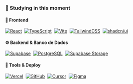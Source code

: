 ### 🧠 Studying in this moment

#### 🎨 **Frontend**
[![React](https://img.shields.io/badge/-React-0D1117?style=for-the-badge&logo=react)](https://react.dev/)&nbsp;
[![TypeScript](https://img.shields.io/badge/-TypeScript-0D1117?style=for-the-badge&logo=typescript)](https://www.typescriptlang.org/)&nbsp;
[![Vite](https://img.shields.io/badge/-Vite-0D1117?style=for-the-badge&logo=vite)](https://vitejs.dev/)&nbsp;
[![TailwindCSS](https://img.shields.io/badge/-TailwindCSS-0D1117?style=for-the-badge&logo=tailwindcss)](https://tailwindcss.com/)&nbsp;
[![shadcn/ui](https://img.shields.io/badge/-shadcn/ui-0D1117?style=for-the-badge&logo=shadcn)](https://ui.shadcn.com/)&nbsp;

#### ⚙️ **Backend & Banco de Dados**
[![Supabase](https://img.shields.io/badge/-Supabase-0D1117?style=for-the-badge&logo=supabase)](https://supabase.com/)&nbsp;
[![PostgreSQL](https://img.shields.io/badge/-PostgreSQL-0D1117?style=for-the-badge&logo=postgresql)](https://www.postgresql.org/)&nbsp;
[![Supabase Storage](https://img.shields.io/badge/-Supabase%20Storage-0D1117?style=for-the-badge&logo=supabase)](https://supabase.com/docs/guides/storage)&nbsp;

#### 🧰 **Tools & Deploy**
[![Vercel](https://img.shields.io/badge/-Vercel-0D1117?style=for-the-badge&logo=vercel)](https://vercel.com/)&nbsp;
[![GitHub](https://img.shields.io/badge/-GitHub-0D1117?style=for-the-badge&logo=github)](https://github.com/)&nbsp;
[![Cursor](https://img.shields.io/badge/-Cursor-0D1117?style=for-the-badge&logo=cursor)](https://www.cursor.com/)&nbsp;
[![Figma](https://img.shields.io/badge/-Figma-0D1117?style=for-the-badge&logo=figma)](https://www.figma.com/)&nbsp;
